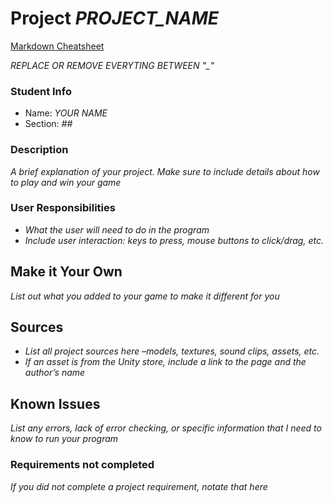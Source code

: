 # Project _PROJECT_NAME_

[Markdown Cheatsheet](https://github.com/adam-p/markdown-here/wiki/Markdown-Here-Cheatsheet)

_REPLACE OR REMOVE EVERYTING BETWEEN "\_"_

### Student Info

-   Name: _YOUR NAME_
-   Section: _##_

### Description

_A brief explanation of your project. Make sure to include details about how to play and win your game_

### User Responsibilities

-   _What the user will need to do in the program_
-   _Include user interaction: keys to press, mouse buttons to click/drag, etc._

## Make it Your Own

_List out what you added to your game to make it different for you_

## Sources

-   _List all project sources here –models, textures, sound clips, assets, etc._
-   _If an asset is from the Unity store, include a link to the page and the author’s name_

## Known Issues

_List any errors, lack of error checking, or specific information that I need to know to run your program_

### Requirements not completed

_If you did not complete a project requirement, notate that here_
